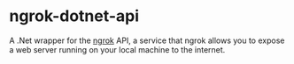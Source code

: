 # ngrok-dotnet-api
A .Net wrapper for the [ngrok](https://ngrok.com) API, a service that ngrok allows you to expose a web server running on your local machine to the internet.

